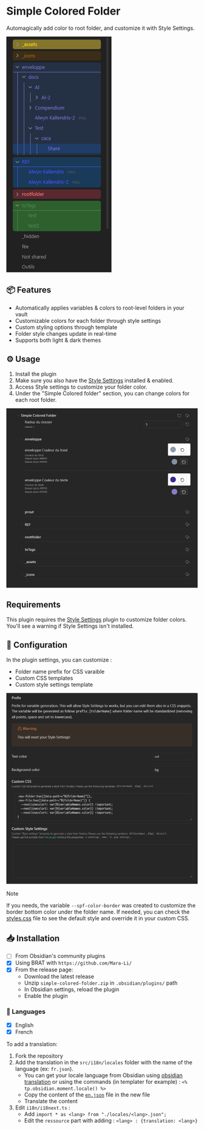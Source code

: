 # Simple Colored Folder

Automagically add color to root folder, and customize it with Style Settings.

![tree with colored folders](./docs/color_nav.png)

## 📦 Features

- Automatically applies variables & colors to root-level folders in your vault
- Customizable colors for each folder through style settings
- Custom styling options through template
- Folder style changes update in real-time
- Supports both light & dark themes

## ⚙️ Usage

1. Install the plugin
2. Make sure you also have the [Style Settings](https://github.com/mgmeyers/obsidian-style-settings) installed & enabled.
3. Access Style settings to customize your folder color.
4. Under the "Simple Colored folder" section, you can change colors for each root folder.

![style settings](./docs/style_settings.png)

## Requirements

This plugin requires the [Style Settings](https://github.com/mgmeyers/obsidian-style-settings) plugin to customize folder colors. You'll see a warning if Style Settings isn't installed.

## 🎨 Configuration

In the plugin settings, you can customize :
- Folder name prefix for CSS varaible
- Custom CSS templates
- Custom style settings template

![settings](./docs/plugin_settings.png)

> [!NOTE]
> If you needs, the variable `--spf-color-border` was created to customize the border bottom color under the folder name.
> If needed, you can check the [styles.css](./src/styles.css) file to see the default style and override it in your custom CSS.

## 📥 Installation

- [ ] From Obsidian's community plugins
- [x] Using BRAT with `https://github.com/Mara-Li/`
- [x] From the release page: 
    - Download the latest release
    - Unzip `simple-colored-folder.zip` in `.obsidian/plugins/` path
    - In Obsidian settings, reload the plugin
    - Enable the plugin


### 🎼 Languages

- [x] English
- [x] French

To add a translation:
1. Fork the repository
2. Add the translation in the `src/i18n/locales` folder with the name of the language (ex: `fr.json`). 
    - You can get your locale language from Obsidian using [obsidian translation](https://github.com/obsidianmd/obsidian-translations) or using the commands (in templater for example) : `<% tp.obsidian.moment.locale() %>`
    - Copy the content of the [`en.json`](./src/i18n/locales/en.json) file in the new file
    - Translate the content
3. Edit `i18n/i18next.ts` :
    - Add `import * as <lang> from "./locales/<lang>.json";`
    - Edit the `ressource` part with adding : `<lang> : {translation: <lang>}`

